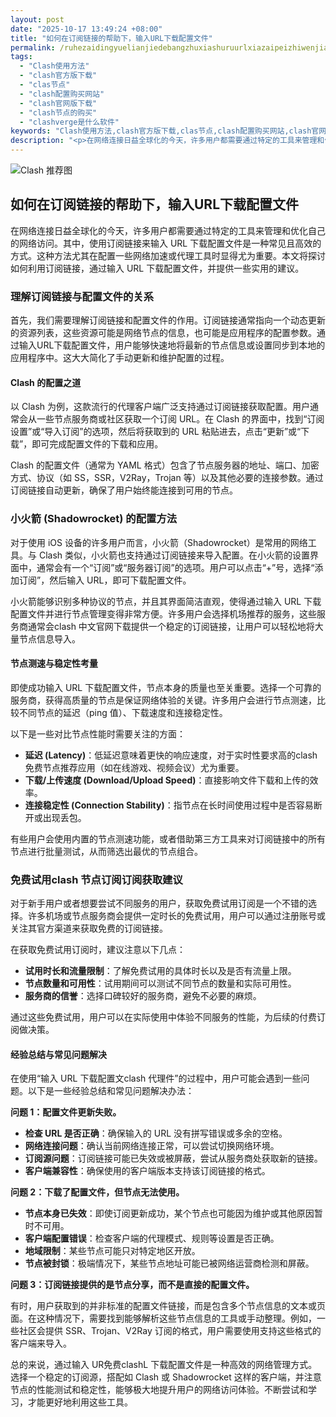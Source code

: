 ```yaml
---
layout: post
date: "2025-10-17 13:49:24 +08:00"
title: "如何在订阅链接的帮助下，输入URL下载配置文件"
permalink: /ruhezaidingyuelianjiedebangzhuxiashuruurlxiazaipeizhiwenjian/
tags:
  - "Clash使用方法"
  - "clash官方版下载"
  - "clas节点"
  - "clash配置购买网站"
  - "clash官网版下载"
  - "clash节点的购买"
  - "clashverge是什么软件"
keywords: "Clash使用方法,clash官方版下载,clas节点,clash配置购买网站,clash官网版下载,clash节点的购买,clashverge是什么软件"
description: "<p>在网络连接日益全球化的今天，许多用户都需要通过特定的工具来管理和优化自己的网络访问。其中，使用订阅链接来输入 URL 下载配置文件是一种常见且高效的方式。这种方法尤其在配置一些网络加速或代理工具时显得尤为重要。本文将探讨如何利用订阅链接，通过输入 URL 下载配置文件，并提供一些实用的建议。</p>"
---
```


![Clash 推荐图](https://clashjd.github.io/assets/img/小火箭节点推荐.png)

## 如何在订阅链接的帮助下，输入URL下载配置文件

<p>在网络连接日益全球化的今天，许多用户都需要通过特定的工具来管理和优化自己的网络访问。其中，使用订阅链接来输入 URL 下载配置文件是一种常见且高效的方式。这种方法尤其在配置一些网络加速或代理工具时显得尤为重要。本文将探讨如何利用订阅链接，通过输入 URL 下载配置文件，并提供一些实用的建议。</p>
<h3>理解订阅链接与配置文件的关系</h3>
<p>首先，我们需要理解订阅链接和配置文件的作用。订阅链接通常指向一个动态更新的资源列表，这些资源可能是网络节点的信息，也可能是应用程序的配置参数。通过输入URL下载配置文件，用户能够快速地将最新的节点信息或设置同步到本地的应用程序中。这大大简化了手动更新和维护配置的过程。</p>
<h4>Clash 的配置之道</h4>
<p>以 Clash 为例，这款流行的代理客户端广泛支持通过订阅链接获取配置。用户通常会从一些节点服务商或社区获取一个订阅 URL。在 Clash 的界面中，找到“订阅设置”或“导入订阅”的选项，然后将获取到的 URL 粘贴进去，点击“更新”或“下载”，即可完成配置文件的下载和应用。</p>
<p>Clash 的配置文件（通常为 YAML 格式）包含了节点服务器的地址、端口、加密方式、协议（如 SS，SSR，V2Ray，Trojan 等）以及其他必要的连接参数。通过订阅链接自动更新，确保了用户始终能连接到可用的节点。</p>
<h3>小火箭 (Shadowrocket) 的配置方法</h3>
<p>对于使用 iOS 设备的许多用户而言，小火箭（Shadowrocket）是常用的网络工具。与 Clash 类似，小火箭也支持通过订阅链接来导入配置。在小火箭的设置界面中，通常会有一个“订阅”或“服务器订阅”的选项。用户可以点击“+”号，选择“添加订阅”，然后输入 URL，即可下载配置文件。</p>
<p>小火箭能够识别多种协议的节点，并且其界面简洁直观，使得通过输入 URL 下载配置文件并进行节点管理变得非常方便。许多用户会选择机场推荐的服务，这些服务商通常会clash 中文官网下载提供一个稳定的订阅链接，让用户可以轻松地将大量节点信息导入。</p>
<h4>节点测速与稳定性考量</h4>
<p>即使成功输入 URL 下载配置文件，节点本身的质量也至关重要。选择一个可靠的服务商，获得高质量的节点是保证网络体验的关键。许多用户会进行节点测速，比较不同节点的延迟（ping 值）、下载速度和连接稳定性。</p>
<p>以下是一些对比节点性能时需要关注的方面：</p>
<ul>
<li><strong>延迟 (Latency)</strong>：低延迟意味着更快的响应速度，对于实时性要求高的clash免费节点推荐应用（如在线游戏、视频会议）尤为重要。</li>
<li><strong>下载/上传速度 (Download/Upload Speed)</strong>：直接影响文件下载和上传的效率。</li>
<li><strong>连接稳定性 (Connection Stability)</strong>：指节点在长时间使用过程中是否容易断开或出现丢包。</li>
</ul>
<p>有些用户会使用内置的节点测速功能，或者借助第三方工具来对订阅链接中的所有节点进行批量测试，从而筛选出最优的节点组合。</p>
<h3>免费试用clash 节点订阅订阅获取建议</h3>
<p>对于新手用户或者想要尝试不同服务的用户，获取免费试用订阅是一个不错的选择。许多机场或节点服务商会提供一定时长的免费试用，用户可以通过注册账号或关注其官方渠道来获取免费的订阅链接。</p>
<p>在获取免费试用订阅时，建议注意以下几点：</p>
<ul>
<li><strong>试用时长和流量限制</strong>：了解免费试用的具体时长以及是否有流量上限。</li>
<li><strong>节点数量和可用性</strong>：试用期间可以测试不同节点的数量和实际可用性。</li>
<li><strong>服务商的信誉</strong>：选择口碑较好的服务商，避免不必要的麻烦。</li>
</ul>
<p>通过这些免费试用，用户可以在实际使用中体验不同服务的性能，为后续的付费订阅做决策。</p>
<h4>经验总结与常见问题解决</h4>
<p>在使用“输入 URL 下载配置文clash 代理件”的过程中，用户可能会遇到一些问题。以下是一些经验总结和常见问题解决办法：</p>
<p><strong>问题 1：配置文件更新失败。</strong></p>
<ul>
<li><strong>检查 URL 是否正确</strong>：确保输入的 URL 没有拼写错误或多余的空格。</li>
<li><strong>网络连接问题</strong>：确认当前网络连接正常，可以尝试切换网络环境。</li>
<li><strong>订阅源问题</strong>：订阅链接可能已失效或被屏蔽，尝试从服务商处获取新的链接。</li>
<li><strong>客户端兼容性</strong>：确保使用的客户端版本支持该订阅链接的格式。</li>
</ul>
<p><strong>问题 2：下载了配置文件，但节点无法使用。</strong></p>
<ul>
<li><strong>节点本身已失效</strong>：即使订阅更新成功，某个节点也可能因为维护或其他原因暂时不可用。</li>
<li><strong>客户端配置错误</strong>：检查客户端的代理模式、规则等设置是否正确。</li>
<li><strong>地域限制</strong>：某些节点可能只对特定地区开放。</li>
<li><strong>节点被封锁</strong>：极端情况下，某些节点地址可能已被网络运营商检测和屏蔽。</li>
</ul>
<p><strong>问题 3：订阅链接提供的是节点分享，而不是直接的配置文件。</strong></p>
<p>有时，用户获取到的并非标准的配置文件链接，而是包含多个节点信息的文本或页面。在这种情况下，需要找到能够解析这些节点信息的工具或手动整理。例如，一些社区会提供 SSR、Trojan、V2Ray 订阅的格式，用户需要使用支持这些格式的客户端来导入。</p>
<p>总的来说，通过输入 UR免费clashL 下载配置文件是一种高效的网络管理方式。选择一个稳定的订阅源，搭配如 Clash 或 Shadowrocket 这样的客户端，并注意节点的性能测试和稳定性，能够极大地提升用户的网络访问体验。不断尝试和学习，才能更好地利用这些工具。</p>